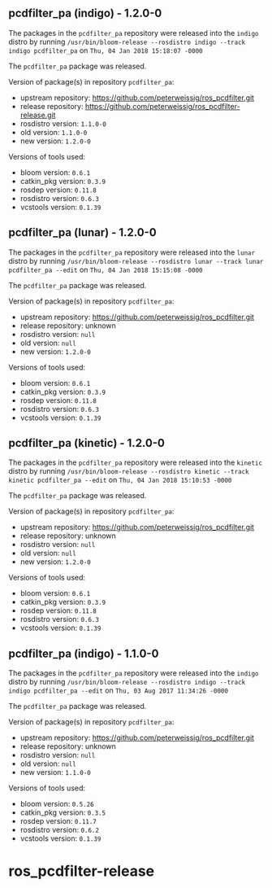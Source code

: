 ## pcdfilter_pa (indigo) - 1.2.0-0

The packages in the `pcdfilter_pa` repository were released into the `indigo` distro by running `/usr/bin/bloom-release --rosdistro indigo --track indigo pcdfilter_pa` on `Thu, 04 Jan 2018 15:18:07 -0000`

The `pcdfilter_pa` package was released.

Version of package(s) in repository `pcdfilter_pa`:

- upstream repository: https://github.com/peterweissig/ros_pcdfilter.git
- release repository: https://github.com/peterweissig/ros_pcdfilter-release.git
- rosdistro version: `1.1.0-0`
- old version: `1.1.0-0`
- new version: `1.2.0-0`

Versions of tools used:

- bloom version: `0.6.1`
- catkin_pkg version: `0.3.9`
- rosdep version: `0.11.8`
- rosdistro version: `0.6.3`
- vcstools version: `0.1.39`


## pcdfilter_pa (lunar) - 1.2.0-0

The packages in the `pcdfilter_pa` repository were released into the `lunar` distro by running `/usr/bin/bloom-release --rosdistro lunar --track lunar pcdfilter_pa --edit` on `Thu, 04 Jan 2018 15:15:08 -0000`

The `pcdfilter_pa` package was released.

Version of package(s) in repository `pcdfilter_pa`:

- upstream repository: https://github.com/peterweissig/ros_pcdfilter.git
- release repository: unknown
- rosdistro version: `null`
- old version: `null`
- new version: `1.2.0-0`

Versions of tools used:

- bloom version: `0.6.1`
- catkin_pkg version: `0.3.9`
- rosdep version: `0.11.8`
- rosdistro version: `0.6.3`
- vcstools version: `0.1.39`


## pcdfilter_pa (kinetic) - 1.2.0-0

The packages in the `pcdfilter_pa` repository were released into the `kinetic` distro by running `/usr/bin/bloom-release --rosdistro kinetic --track kinetic pcdfilter_pa --edit` on `Thu, 04 Jan 2018 15:10:53 -0000`

The `pcdfilter_pa` package was released.

Version of package(s) in repository `pcdfilter_pa`:

- upstream repository: https://github.com/peterweissig/ros_pcdfilter.git
- release repository: unknown
- rosdistro version: `null`
- old version: `null`
- new version: `1.2.0-0`

Versions of tools used:

- bloom version: `0.6.1`
- catkin_pkg version: `0.3.9`
- rosdep version: `0.11.8`
- rosdistro version: `0.6.3`
- vcstools version: `0.1.39`


## pcdfilter_pa (indigo) - 1.1.0-0

The packages in the `pcdfilter_pa` repository were released into the `indigo` distro by running `/usr/bin/bloom-release --rosdistro indigo --track indigo pcdfilter_pa --edit` on `Thu, 03 Aug 2017 11:34:26 -0000`

The `pcdfilter_pa` package was released.

Version of package(s) in repository `pcdfilter_pa`:

- upstream repository: https://github.com/peterweissig/ros_pcdfilter.git
- release repository: unknown
- rosdistro version: `null`
- old version: `null`
- new version: `1.1.0-0`

Versions of tools used:

- bloom version: `0.5.26`
- catkin_pkg version: `0.3.5`
- rosdep version: `0.11.7`
- rosdistro version: `0.6.2`
- vcstools version: `0.1.39`


# ros_pcdfilter-release